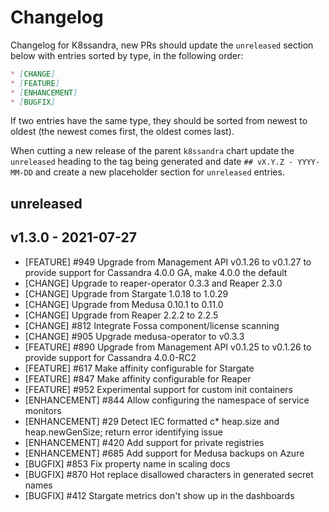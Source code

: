 # Changelog

Changelog for K8ssandra, new PRs should update the `unreleased` section below with entries sorted by type, in the 
following order:

```markdown
* [CHANGE]
* [FEATURE]
* [ENHANCEMENT]
* [BUGFIX]
```

If two entries have the same type, they should be sorted from newest to oldest (the newest comes first, the oldest comes 
last).

When cutting a new release of the parent `k8ssandra` chart update the `unreleased` heading to the tag being generated 
and date `## vX.Y.Z - YYYY-MM-DD` and create a new placeholder section for  `unreleased` entries.

## unreleased

## v1.3.0 - 2021-07-27

* [FEATURE] #949 Upgrade from Management API v0.1.26 to v0.1.27 to provide support for Cassandra 4.0.0 GA, make 4.0.0 the default
* [CHANGE] Upgrade to reaper-operator 0.3.3 and Reaper 2.3.0
* [CHANGE] Upgrade from Stargate 1.0.18 to 1.0.29
* [CHANGE] Upgrade from Medusa 0.10.1 to 0.11.0
* [CHANGE] Upgrade from Reaper 2.2.2 to 2.2.5
* [CHANGE] #812 Integrate Fossa component/license scanning
* [CHANGE] #905 Upgrade medusa-operator to v0.3.3
* [FEATURE] #890 Upgrade from Management API v0.1.25 to v0.1.26 to provide support for Cassandra 4.0.0-RC2
* [FEATURE] #617 Make affinity configurable for Stargate
* [FEATURE] #847 Make affinity configurable for Reaper
* [FEATURE] #952 Experimental support for custom init containers
* [ENHANCEMENT] #844 Allow configuring the namespace of service monitors
* [ENHANCEMENT] #29 Detect IEC formatted c* heap.size and heap.newGenSize; return error identifying issue  
* [ENHANCEMENT] #420 Add support for private registries
* [ENHANCEMENT] #685 Add support for Medusa backups on Azure
* [BUGFIX] #853 Fix property name in scaling docs
* [BUGFIX] #870 Hot replace disallowed characters in generated secret names
* [BUGFIX] #412 Stargate metrics don't show up in the dashboards
